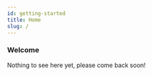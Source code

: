 ```yaml
---
id: getting-started
title: Home
slug: /
---
```


### Welcome

Nothing to see here yet, please come back soon!